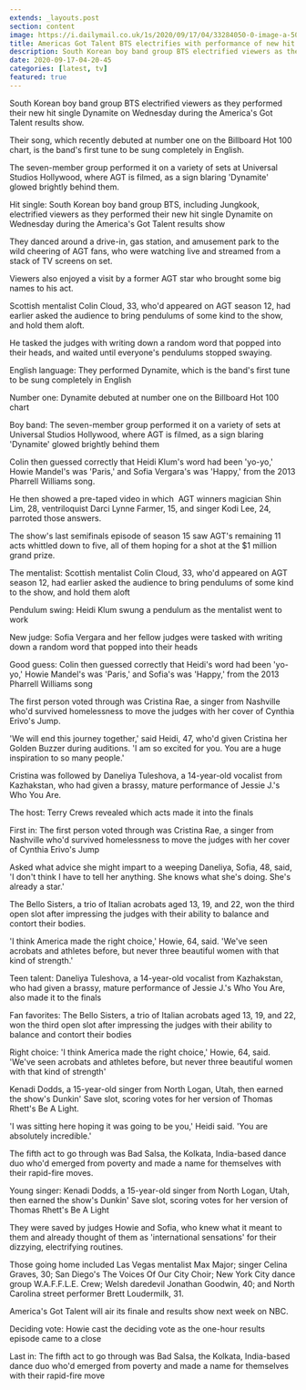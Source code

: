 ```yaml
---
extends: _layouts.post
section: content
image: https://i.dailymail.co.uk/1s/2020/09/17/04/33284050-0-image-a-50_1600311712604.jpg 
title: Americas Got Talent BTS electrifies with performance of new hit English-language single Dynamite 
description: South Korean boy band group BTS electrified viewers as they performed their new hit single Dynamite on Wednesday during the Americas Got Talent results show. 
date: 2020-09-17-04-20-45 
categories: [latest, tv] 
featured: true 
--- 
```

South Korean boy band group BTS electrified viewers as they performed their new hit single Dynamite on Wednesday during the America's Got Talent results show.

Their song, which recently debuted at number one on the Billboard Hot 100 chart, is the band's first tune to be sung completely in English.

The seven-member group performed it on a variety of sets at Universal Studios Hollywood, where AGT is filmed, as a sign blaring 'Dynamite' glowed brightly behind them.

Hit single: South Korean boy band group BTS, including Jungkook, electrified viewers as they performed their new hit single Dynamite on Wednesday during the America's Got Talent results show

They danced around a drive-in, gas station, and amusement park to the wild cheering of AGT fans, who were watching live and streamed from a stack of TV screens on set.

Viewers also enjoyed a visit by a former AGT star who brought some big names to his act.

Scottish mentalist Colin Cloud, 33, who'd appeared on AGT season 12, had earlier asked the audience to bring pendulums of some kind to the show, and hold them aloft.

He tasked the judges with writing down a random word that popped into their heads, and waited until everyone's pendulums stopped swaying.

English language: They performed Dynamite, which is the band's first tune to be sung completely in English

Number one: Dynamite debuted at number one on the Billboard Hot 100 chart

Boy band: The seven-member group performed it on a variety of sets at Universal Studios Hollywood, where AGT is filmed, as a sign blaring 'Dynamite' glowed brightly behind them

Colin then guessed correctly that Heidi Klum's word had been 'yo-yo,' Howie Mandel's was 'Paris,' and Sofia Vergara's was 'Happy,' from the 2013 Pharrell Williams song.

He then showed a pre-taped video in which  AGT winners magician Shin Lim, 28, ventriloquist Darci Lynne Farmer, 15, and singer Kodi Lee, 24, parroted those answers.

The show's last semifinals episode of season 15 saw AGT's remaining 11 acts whittled down to five, all of them hoping for a shot at the $1 million grand prize.

The mentalist: Scottish mentalist Colin Cloud, 33, who'd appeared on AGT season 12, had earlier asked the audience to bring pendulums of some kind to the show, and hold them aloft

Pendulum swing: Heidi Klum swung a pendulum as the mentalist went to work

New judge: Sofia Vergara and her fellow judges were tasked with writing down a random word that popped into their heads

Good guess: Colin then guessed correctly that Heidi's word had been 'yo-yo,' Howie Mandel's was 'Paris,' and Sofia's was 'Happy,' from the 2013 Pharrell Williams song

The first person voted through was Cristina Rae, a singer from Nashville who'd survived homelessness to move the judges with her cover of Cynthia Erivo's Jump.

'We will end this journey together,' said Heidi, 47, who'd given Cristina her Golden Buzzer during auditions. 'I am so excited for you. You are a huge inspiration to so many people.'

Cristina was followed by Daneliya Tuleshova, a 14-year-old vocalist from Kazhakstan, who had given a brassy, mature performance of Jessie J.'s Who You Are.

The host: Terry Crews revealed which acts made it into the finals

First in: The first person voted through was Cristina Rae, a singer from Nashville who'd survived homelessness to move the judges with her cover of Cynthia Erivo's Jump

Asked what advice she might impart to a weeping Daneliya, Sofia, 48, said, 'I don't think I have to tell her anything. She knows what she's doing. She's already a star.'

The Bello Sisters, a trio of Italian acrobats aged 13, 19, and 22, won the third open slot after impressing the judges with their ability to balance and contort their bodies.

'I think America made the right choice,' Howie, 64, said. 'We've seen acrobats and athletes before, but never three beautiful women with that kind of strength.'

Teen talent: Daneliya Tuleshova, a 14-year-old vocalist from Kazhakstan, who had given a brassy, mature performance of Jessie J.'s Who You Are, also made it to the finals

Fan favorites: The Bello Sisters, a trio of Italian acrobats aged 13, 19, and 22, won the third open slot after impressing the judges with their ability to balance and contort their bodies

Right choice: 'I think America made the right choice,' Howie, 64, said. 'We've seen acrobats and athletes before, but never three beautiful women with that kind of strength'

Kenadi Dodds, a 15-year-old singer from North Logan, Utah, then earned the show's Dunkin' Save slot, scoring votes for her version of Thomas Rhett's Be A Light.

'I was sitting here hoping it was going to be you,' Heidi said. 'You are absolutely incredible.'

The fifth act to go through was Bad Salsa, the Kolkata, India-based dance duo who'd emerged from poverty and made a name for themselves with their rapid-fire moves.

Young singer: Kenadi Dodds, a 15-year-old singer from North Logan, Utah, then earned the show's Dunkin' Save slot, scoring votes for her version of Thomas Rhett's Be A Light

They were saved by judges Howie and Sofia, who knew what it meant to them and already thought of them as 'international sensations' for their dizzying, electrifying routines.

Those going home included Las Vegas mentalist Max Major; singer Celina Graves, 30; San Diego's The Voices Of Our City Choir; New York City dance group W.A.F.F.L.E. Crew; Welsh daredevil Jonathan Goodwin, 40; and North Carolina street performer Brett Loudermilk, 31.

America's Got Talent will air its finale and results show next week on NBC.

Deciding vote: Howie cast the deciding vote as the one-hour results episode came to a close

Last in: The fifth act to go through was Bad Salsa, the Kolkata, India-based dance duo who'd emerged from poverty and made a name for themselves with their rapid-fire move

